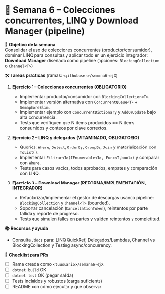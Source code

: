 # 📢 Semana 6 – Colecciones concurrentes, LINQ y Download Manager (pipeline)

**🎯 Objetivo de la semana**  
Consolidar el uso de colecciones concurrentes (productor/consumidor), dominar LINQ para consultas y aplicar todo en un ejercicio integrador: **Download Manager** diseñado como pipeline (opciones: `BlockingCollection` o `Channel<T>`).

**🛠️ Tareas prácticas** (ramas: `<githubuser>/semana6-ejX`)
1. **Ejercicio 1 – Colecciones concurrentes (OBLIGATORIO)**  
   - Implementar productor/consumidor con `BlockingCollection<T>`.  
   - Implementar versión alternativa con `ConcurrentQueue<T>` + `SemaphoreSlim`.  
   - Implementar ejemplo con `ConcurrentDictionary` y `AddOrUpdate` bajo alta concurrencia.  
   - Tests que verifiquen que N items producidos == N items consumidos y conteos por clave correctos.

2. **Ejercicio 2 – LINQ y delegados (VITAMINADO, OBLIGATORIO)**  
   - Queries: `Where`, `Select`, `OrderBy`, `GroupBy`, `Join` y materialización con `ToList()`.  
   - Implementar `Filtrar<T>(IEnumerable<T>, Func<T,bool>)` y comparar con `Where`.  
   - Tests para casos vacíos, todos aprobados, empates y comparación con LINQ.

3. **Ejercicio 3 – Download Manager (REFORMA/IMPLEMENTACIÓN, INTEGRADOR)**  
   - Refactorizar/implementar el gestor de descargas usando pipeline: `BlockingCollection` y `Channel<T>` (bounded).  
   - Soportar cancelación (`CancellationToken`), reintentos por parte fallida y reporte de progreso.  
   - Tests que simulen fallos en partes y validen reintentos y completitud.

**📚 Recursos y ayuda**  
- Consulta `/docs` para: LINQ QuickRef, Delegados/Lambdas, Channel vs BlockingCollection y Testing async/concurrency.

**📌 Checklist para PRs**  
- [ ] Rama creada como `<tuusuario>/semana6-ejX`  
- [ ] `dotnet build` OK  
- [ ] `dotnet test` OK (pegar salida)  
- [ ] Tests incluidos y robustos (carga suficiente)  
- [ ] README con cómo ejecutar y qué observar
